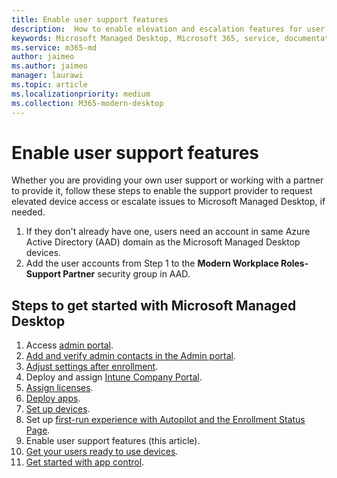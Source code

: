 ```yaml
---
title: Enable user support features
description:  How to enable elevation and escalation features for user support
keywords: Microsoft Managed Desktop, Microsoft 365, service, documentation
ms.service: m365-md
author: jaimeo
ms.author: jaimeo
manager: laurawi
ms.topic: article
ms.localizationpriority: medium
ms.collection: M365-modern-desktop
---
```


# Enable user support features

Whether you are providing your own user support or working with a partner to provide it, follow these steps to enable the support provider to request elevated device access or escalate issues to Microsoft Managed Desktop, if needed.

1. If they don't already have one, users need an account in same Azure Active Directory (AAD) domain as the Microsoft Managed Desktop devices.
2. Add the user accounts from Step 1 to the **Modern Workplace Roles-Support Partner** security group in AAD.

<!--when available, add link to downloadable articles at DLC--> 

## Steps to get started with Microsoft Managed Desktop

1. Access [admin portal](access-admin-portal.md).
1. [Add and verify admin contacts in the Admin portal](add-admin-contacts.md).
1. [Adjust settings after enrollment](conditional-access.md).
1. Deploy and assign [Intune Company Portal](company-portal.md).
1. [Assign licenses](assign-licenses.md).
1. [Deploy apps](deploy-apps.md).
1. [Set up devices](set-up-devices.md).
1. Set up [first-run experience with Autopilot and the Enrollment Status Page](esp-first-run.md).
1. Enable user support features (this article).
1. [Get your users ready to use devices](get-started-devices.md).
1. [Get started with app control](get-started-app-control.md).